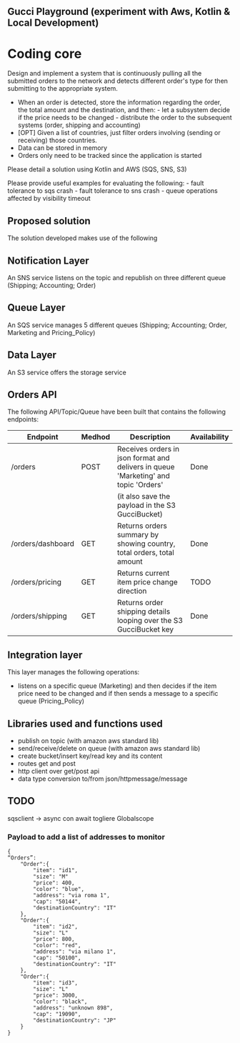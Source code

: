 ## Gucci Playground (experiment with Aws, Kotlin & Local Development)

# Coding core

Design and implement a system that is continuously pulling all the submitted orders 
to the network and detects different order's type for then submitting to the appropriate system.

* When an order is detected, store the information regarding the order, the total amount and the destination, 
       and then:
              - let a subsystem decide if the price needs to be changed
              - distribute the order to the subsequent systems (order, shipping and accounting)
* [OPT] Given a list of countries, just filter orders involving (sending or receiving) those countries.
* Data can be stored in memory 
* Orders only need to be tracked since the application is started

Please detail a solution using Kotlin and AWS (SQS, SNS, S3)

Please provide useful examples for evaluating the following:
       - fault tolerance to sqs crash
       - fault tolerance to sns crash
       - queue operations affected by visibility timeout

## Proposed solution

The solution developed makes use of the following

## Notification Layer
An SNS service listens on the topic and republish on three different queue (Shipping; Accounting; Order)
## Queue Layer
An SQS service manages 5 different queues (Shipping; Accounting; Order, Marketing and Pricing_Policy)
## Data Layer
An S3 service offers the storage service

## Orders API
The following API/Topic/Queue have been built that contains the following endpoints:

| Endpoint          | Medhod | Description                                                                         | Availability |
|-------------------|--------|-------------------------------------------------------------------------------------|--------------|
| /orders           | POST   | Receives orders in json format and delivers in queue 'Marketing' and topic 'Orders' | Done         |
|                   |        | (it also save the payload in the S3 GucciBucket)                                    |              |
| /orders/dashboard | GET    | Returns orders summary by showing country, total orders, total amount               | Done         |
| /orders/pricing   | GET    | Returns current item price change direction                                         | TODO         |
| /orders/shipping  | GET    | Returns order shipping details looping over the S3 GucciBucket key                  | Done         |

## Integration layer
This layer manages the following operations:
- listens on a specific queue (Marketing) and then decides if the item price need to be changed 
and if then sends a message to a specific queue (Pricing_Policy)

## Libraries used and functions used

- publish on topic (with amazon aws standard lib)
- send/receive/delete on queue (with amazon aws standard lib)
- create bucket/insert key/read key and its content
- routes get and post
- http client over get/post api
- data type conversion to/from json/httpmessage/message

## TODO

sqsclient -> async con await
togliere Globalscope


### Payload to add a list of addresses to monitor
```
{
“Orders”: 
    "Order":{
        "item": "id1",
        "size": "M"
        "price": 400,
        "color": "blue",
        "address": "via roma 1",
        "cap": "50144",
        "destinationCountry": "IT"
    },
    "Order":{
        "item": "id2",
        "size": "L"
        "price": 800,
        "color": "red",
        "address": "via milano 1",
        "cap": "50100",
        "destinationCountry": "IT"
    },
    "Order":{
        "item": "id3",
        "size": "L"
        "price": 3000,
        "color": "black",
        "address": "unknown 898",
        "cap": "19090",
        "destinationCountry": "JP"
    }
}
```
